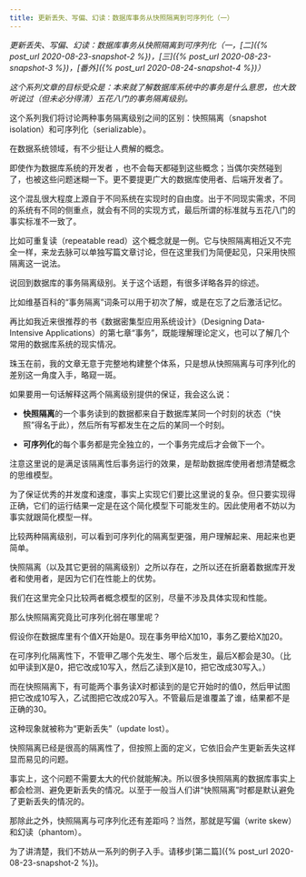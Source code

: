 ```yaml
---
title: 更新丢失、写偏、幻读：数据库事务从快照隔离到可序列化（一）
---
```


*更新丢失、写偏、幻读：数据库事务从快照隔离到可序列化（一，[二]({% post_url 2020-08-23-snapshot-2 %})，[三]({% post_url 2020-08-23-snapshot-3 %})，[番外]({% post_url 2020-08-24-snapshot-4 %})）*

*这个系列文章的目标受众是：本来就了解数据库系统中的事务是什么意思，也大致听说过（但未必分得清）五花八门的事务隔离级别。*

这个系列我们将讨论两种事务隔离级别之间的区别：快照隔离（snapshot isolation）和可序列化（serializable）。

在数据系统领域，有不少挺让人费解的概念。

即使作为数据库系统的开发者 ，也不会每天都碰到这些概念；当偶尔突然碰到了，也被这些问题迷糊一下。更不要提更广大的数据库使用者、后端开发者了。

这个混乱很大程度上源自于不同系统在实现时的自由度。出于不同现实需求，不同的系统有不同的侧重点，就会有不同的实现方式，最后所谓的标准就与五花八门的事实标准不一致了。

比如可重复读（repeatable read）这个概念就是一例。它与快照隔离相近又不完全一样，来龙去脉可以单独写篇文章讨论，但在这里我们为简便起见，只采用快照隔离这一说法。

说回到数据库的事务隔离级别。关于这个话题，有很多详略各异的综述。

比如维基百科的“事务隔离”词条可以用于初次了解，或是在忘了之后激活记忆。

再比如我近来很推荐的书《数据密集型应用系统设计》（Designing Data-Intensive Applications）的第七章“事务”，既能理解理论定义，也可以了解几个常用的数据库系统的现实情况。

珠玉在前，我的文章无意于完整地构建整个体系，只是想从快照隔离与可序列化的差别这一角度入手，略窥一斑。

如果要用一句话解释这两个隔离级别提供的保证，我会这么说：

- **快照隔离**的一个事务读到的数据都来自于数据库某同一个时刻的状态（“快照”得名于此），然后所有写都发生在之后的某同一个时刻。

- **可序列化**的每个事务都是完全独立的，一个事务完成后才会做下一个。

注意这里说的是满足该隔离性后事务运行的效果，是帮助数据库使用者想清楚概念的思维模型。

为了保证优秀的并发度和速度，事实上实现它们要比这里说的复杂。但只要实现得正确，它们的运行结果一定是在这个简化模型下可能发生的。因此使用者不妨以为事实就跟简化模型一样。



比较两种隔离级别，可以看到可序列化的隔离型更强，用户理解起来、用起来也更简单。

快照隔离（以及其它更弱的隔离级别）之所以存在，之所以还在折磨着数据库开发者和使用者，是因为它们在性能上的优势。

我们在这里完全只比较两者概念模型的区别，尽量不涉及具体实现和性能。

那么快照隔离究竟比可序列化弱在哪里呢？

假设你在数据库里有个值X开始是0。现在事务甲给X加10，事务乙要给X加20。

在可序列化隔离性下，不管甲乙哪个先发生、哪个后发生，最后X都会是30。（比如甲读到X是0，把它改成10写入，然后乙读到X是10，把它改成30写入。）

而在快照隔离下，有可能两个事务读X时都读到的是它开始时的值0，然后甲试图把它改成10写入，乙试图把它改成20写入。不管最后是谁覆盖了谁，结果都不是正确的30。

这种现象就被称为“更新丢失”（update lost）。

快照隔离已经是很高的隔离性了，但按照上面的定义，它依旧会产生更新丢失这样显而易见的问题。

事实上，这个问题不需要太大的代价就能解决。所以很多快照隔离的数据库事实上都会检测、避免更新丢失的情况。以至于一般当人们讲“快照隔离”时都是默认避免了更新丢失的情况的。

那除此之外，快照隔离与可序列化还有差距吗？当然，那就是写偏（write skew）和幻读（phantom）。

为了讲清楚，我们不妨从一系列的例子入手。请移步[第二篇]({% post_url 2020-08-23-snapshot-2 %})。
